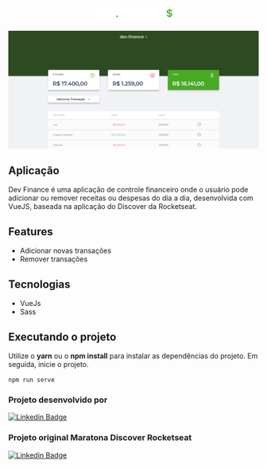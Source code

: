 <h1 align="center">
  <img alt="devfinance" height="20" title="devfinance" src="./src/assets/images/logo.svg" />
</h1>

![cover](./src/assets/images/screenshot.png)


## Aplicação

Dev Finance é uma aplicação de controle financeiro onde o usuário pode adicionar ou remover receitas ou despesas do dia a dia, desenvolvida com VueJS, baseada na aplicação do Discover da Rocketseat.


## Features

 - Adicionar novas transações
 - Remover transações


 ## Tecnologias
- VueJs
- Sass

## Executando o projeto

Utilize o **yarn** ou o **npm install** para instalar as dependências do projeto.
Em seguida, inicie o projeto.

```
npm run serve
```
 

### **Projeto desenvolvido por**
[![Linkedin Badge](https://img.shields.io/badge/-Joilson%20M%20S%20Lopes-9466FF?style=flat-square&logo=Linkedin&logoColor=white&link=https://www.linkedin.com/in/joilsonmslopes/)](https://www.linkedin.com/in/joilsonmslopes/)
### **Projeto original** Maratona Discover Rocketseat
[![Linkedin Badge](https://img.shields.io/badge/-Rocketseat-9466FF?style=flat-square&logo=Linkedin&logoColor=white&link=https://www.linkedin.com/school/rocketseat/)](https://www.linkedin.com/school/rocketseat/)
